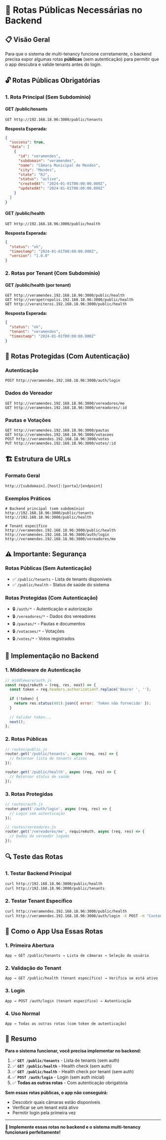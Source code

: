 # 🚀 Rotas Públicas Necessárias no Backend

## 📋 Visão Geral

Para que o sistema de multi-tenancy funcione corretamente, o backend precisa expor algumas rotas **públicas** (sem autenticação) para permitir que o app descubra e valide tenants antes do login.

## 🔓 Rotas Públicas Obrigatórias

### **1. Rota Principal (Sem Subdomínio)**

#### **GET /public/tenants**
```http
GET http://192.168.18.96:3000/public/tenants
```

**Resposta Esperada:**
```json
{
  "success": true,
  "data": [
    {
      "id": "veramendes",
      "subdomain": "veramendes",
      "name": "Câmara Municipal de Mendes",
      "city": "Mendes",
      "state": "RJ",
      "status": "active",
      "createdAt": "2024-01-01T00:00:00.000Z",
      "updatedAt": "2024-01-01T00:00:00.000Z"
    }
  ]
}
```

#### **GET /public/health**
```http
GET http://192.168.18.96:3000/public/health
```

**Resposta Esperada:**
```json
{
  "status": "ok",
  "timestamp": "2024-01-01T00:00:00.000Z",
  "version": "1.0.0"
}
```

### **2. Rotas por Tenant (Com Subdomínio)**

#### **GET /public/health** (por tenant)
```http
GET http://veramendes.192.168.18.96:3000/public/health
GET http://verapetropolis.192.168.18.96:3000/public/health
GET http://veraniteroi.192.168.18.96:3000/public/health
```

**Resposta Esperada:**
```json
{
  "status": "ok",
  "tenant": "veramendes",
  "timestamp": "2024-01-01T00:00:00.000Z"
}
```

## 🔐 Rotas Protegidas (Com Autenticação)

### **Autenticação**
```http
POST http://veramendes.192.168.18.96:3000/auth/login
```

### **Dados do Vereador**
```http
GET http://veramendes.192.168.18.96:3000/vereadores/me
GET http://veramendes.192.168.18.96:3000/vereadores/:id
```

### **Pautas e Votações**
```http
GET http://veramendes.192.168.18.96:3000/pautas
GET http://veramendes.192.168.18.96:3000/votacoes
POST http://veramendes.192.168.18.96:3000/votes
PUT http://veramendes.192.168.18.96:3000/votes/:id
```

## 🏗️ Estrutura de URLs

### **Formato Geral**
```
http://[subdomain].[host]:[porta]/[endpoint]
```

### **Exemplos Práticos**
```
# Backend principal (sem subdomínio)
http://192.168.18.96:3000/public/tenants
http://192.168.18.96:3000/public/health

# Tenant específico
http://veramendes.192.168.18.96:3000/public/health
http://veramendes.192.168.18.96:3000/auth/login
http://veramendes.192.168.18.96:3000/vereadores/me
```

## ⚠️ Importante: Segurança

### **Rotas Públicas (Sem Autenticação)**
- ✅ `/public/tenants` - Lista de tenants disponíveis
- ✅ `/public/health` - Status de saúde do sistema

### **Rotas Protegidas (Com Autenticação)**
- 🔒 `/auth/*` - Autenticação e autorização
- 🔒 `/vereadores/*` - Dados dos vereadores
- 🔒 `/pautas/*` - Pautas e documentos
- 🔒 `/votacoes/*` - Votações
- 🔒 `/votes/*` - Votos registrados

## 🚀 Implementação no Backend

### **1. Middleware de Autenticação**
```javascript
// middleware/auth.js
const requireAuth = (req, res, next) => {
  const token = req.headers.authorization?.replace('Bearer ', '');
  
  if (!token) {
    return res.status(401).json({ error: 'Token não fornecido' });
  }
  
  // Validar token...
  next();
};
```

### **2. Rotas Públicas**
```javascript
// routes/public.js
router.get('/public/tenants', async (req, res) => {
  // Retornar lista de tenants ativos
});

router.get('/public/health', async (req, res) => {
  // Retornar status de saúde
});
```

### **3. Rotas Protegidas**
```javascript
// routes/auth.js
router.post('/auth/login', async (req, res) => {
  // Login sem autenticação
});

// routes/vereadores.js
router.get('/vereadores/me', requireAuth, async (req, res) => {
  // Dados do vereador logado
});
```

## 🔍 Teste das Rotas

### **1. Testar Backend Principal**
```bash
curl http://192.168.18.96:3000/public/health
curl http://192.168.18.96:3000/public/tenants
```

### **2. Testar Tenant Específico**
```bash
curl http://veramendes.192.168.18.96:3000/public/health
curl http://veramendes.192.168.18.96:3000/auth/login -X POST -H "Content-Type: application/json" -d '{"email":"test@test.com","password":"123"}'
```

## 📱 Como o App Usa Essas Rotas

### **1. Primeira Abertura**
```
App → GET /public/tenants → Lista de câmaras → Seleção do usuário
```

### **2. Validação do Tenant**
```
App → GET /public/health (tenant específico) → Verifica se está ativo
```

### **3. Login**
```
App → POST /auth/login (tenant específico) → Autenticação
```

### **4. Uso Normal**
```
App → Todas as outras rotas (com token de autenticação)
```

## 🎯 Resumo

**Para o sistema funcionar, você precisa implementar no backend:**

1. ✅ **`GET /public/tenants`** - Lista de tenants (sem auth)
2. ✅ **`GET /public/health`** - Health check (sem auth)
3. ✅ **`GET /public/health`** - Health check por tenant (sem auth)
4. ✅ **`POST /auth/login`** - Login (sem auth inicial)
5. ✅ **Todas as outras rotas** - Com autenticação obrigatória

**Sem essas rotas públicas, o app não conseguirá:**
- Descobrir quais câmaras estão disponíveis
- Verificar se um tenant está ativo
- Permitir login pela primeira vez

---

**🚀 Implemente essas rotas no backend e o sistema multi-tenancy funcionará perfeitamente!**



